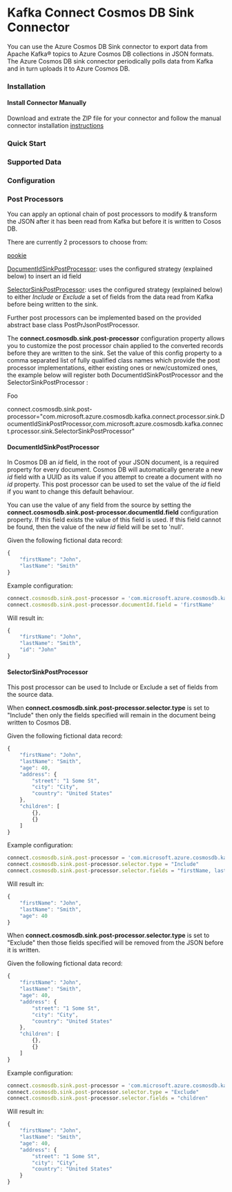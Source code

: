 # Kafka Connect Cosmos DB Sink Connector

You can use the Azure Cosmos DB Sink connector to export data from Apache Kafka® topics to Azure Cosmos DB collections in JSON formats.
The Azure Cosmos DB sink connector periodically polls data from Kafka and in turn uploads it to Azure Cosmos DB. 

### Installation

#### Install Connector Manually
Download and extrate the ZIP file for your connector and follow the manual connector installation [instructions](https://docs.confluent.io/current/connect/managing/install.html#install-connector-manually)

### Quick Start

### Supported Data 

### Configuration

### Post Processors
You can apply an optional chain of post processors to modify & transform the JSON after it has been read from Kafka but before it is written to Cosos DB. 

There are currently 2 processors to choose from:

[pookie](#pookie)

[DocumentIdSinkPostProcessor](DocumentIdSinkPostProcessor): uses the configured strategy (explained below) to insert an id field

[SelectorSinkPostProcessor](SelectorSinkPostProcessor): uses the configured strategy (explained below) to either *Include* or *Exclude* a set of fields from the data read from Kafka before being written to the sink. 

Further post processors can be implemented based on the provided abstract base class PostPrJsonPostProcessor.

The **connect.cosmosdb.sink.post-processor** configuration property allows you to customize the post processor chain applied to the converted records before they are written to the sink. Set the value of this config property to a comma separated list of fully qualified class names which provide the post processor implementations, either existing ones or new/customized ones, the example below will register both DocumentIdSinkPostProcessor and the SelectorSinkPostProcessor :

<a name="pookie">Foo</A>

connect.cosmosdb.sink.post-processor="com.microsoft.azure.cosmosdb.kafka.connect.processor.sink.DocumentIdSinkPostProcessor,com.microsoft.azure.cosmosdb.kafka.connect.processor.sink.SelectorSinkPostProcessor"

#### DocumentIdSinkPostProcessor
In Cosmos DB an *id* field, in the root of your JSON document, is a required property for every document. 
Cosmos DB will automatically generate a new *id* field with a UUID as its value if you attempt to create a document with no *id* property.
This post processor can be used to set the value of the *id* field if you want to change this default behaviour.

You can use the value of any field from the source by setting the **connect.cosmosdb.sink.post-processor.documentId.field** configuration property.
If this field exists the value of this field is used. If this field cannot be found, then the value of the new *id* field will be set to 'null'.

Given the following fictional data record:
```javascript
{
    "firstName": "John",
    "lastName": "Smith" 
}
```

Example configuration:
```javascript
connect.cosmosdb.sink.post-processor = 'com.microsoft.azure.cosmosdb.kafka.connect.processor.sink.DocumentIdSinkPostProcessor'
connect.cosmosdb.sink.post-processor.documentId.field = 'firstName'
```

Will result in:
```javascript
{
    "firstName": "John",
    "lastName": "Smith",
    "id": "John"
}
```

#### SelectorSinkPostProcessor 
This post processor can be used to Include or Exclude a set of fields from the source data.

When **connect.cosmosdb.sink.post-processor.selector.type** is set to "Include" then only the fields specified will remain in the document being written to Cosmos DB. 

Given the following fictional data record:
```javascript
{
    "firstName": "John",
    "lastName": "Smith",
    "age": 40,
    "address": {
        "street": "1 Some St",
        "city": "City",
        "country": "United States"
    },
    "children": [
        {},
        {}
    ]
}
```
Example configuration:
```javascript
connect.cosmosdb.sink.post-processor = 'com.microsoft.azure.cosmosdb.kafka.connect.processor.sink.SelectorSinkPostProcessor'
connect.cosmosdb.sink.post-processor.selector.type = "Include"
connect.cosmosdb.sink.post-processor.selector.fields = "firstName, lastName, age"
```

Will result in:
```javascript
{
    "firstName": "John",
    "lastName": "Smith",
    "age": 40
}
```

When **connect.cosmosdb.sink.post-processor.selector.type** is set to "Exclude" then those fields specified will be removed from the JSON before it is written.

Given the following fictional data record:
```javascript
{    
    "firstName": "John",
    "lastName": "Smith",
    "age": 40,
    "address": {
        "street": "1 Some St",
        "city": "City",
        "country": "United States"
    },
    "children": [
        {},
        {}
    ]
}
```
Example configuration:
```javascript
connect.cosmosdb.sink.post-processor = 'com.microsoft.azure.cosmosdb.kafka.connect.processor.sink.SelectorSinkPostProcessor'
connect.cosmosdb.sink.post-processor.selector.type = "Exclude"
connect.cosmosdb.sink.post-processor.selector.fields = "children"
```

Will result in:
```javascript
{
    "firstName": "John",
    "lastName": "Smith",
    "age": 40,
    "address": {
        "street": "1 Some St",
        "city": "City",
        "country": "United States"
    }
}
```

